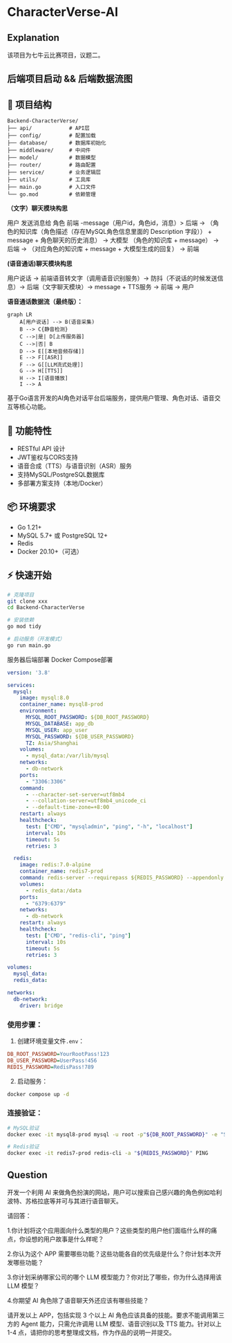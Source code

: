 # CharacterVerse-AI

## Explanation
该项目为七牛云比赛项目，议题二。

## 后端项目启动 && 后端数据流图

## 📂 项目结构

```text
Backend-CharacterVerse/
├── api/            # API层
├── config/         # 配置加载
├── database/       # 数据库初始化
├── middleware/     # 中间件
├── model/          # 数据模型
├── router/         # 路由配置
├── service/        # 业务逻辑层
├── utils/          # 工具库
├── main.go         # 入口文件
└── go.mod          # 依赖管理
```

**（文字）聊天模块构思**

用户 发送消息给 角色
前端 -message（用户id，角色id，消息）> 后端 -> （角色的知识库（角色描述（存在MySQL角色信息里面的 Description 字段）） + message + 角色聊天的历史消息） -> 大模型 （角色的知识库 + message） -> 后端 -> （对应角色的知识库 + message + 大模型生成的回复） -> 前端

**(语音通话)聊天模块构思**

用户说话 -> 前端语音转文字（调用语音识别服务）-> 防抖（不说话的时候发送信息）-> 后端（文字聊天模块）-> message + TTS服务 -> 前端 -> 用户

**语音通话数据流（最终版）：**

```mermaid
graph LR
    A[用户说话] --> B(语音采集)
    B --> C{静音检测}
    C -->|是| D[上传服务器]
    C -->|否| B
    D --> E[[本地音频存储]]
    E --> F[[ASR]]
    F --> G[[LLM流式处理]]
    G --> H[[TTS]]
    H --> I[语音播放]
    I --> A

```

基于Go语言开发的AI角色对话平台后端服务，提供用户管理、角色对话、语音交互等核心功能。

## 🚀 功能特性

- RESTful API 设计
- JWT鉴权与CORS支持
- 语音合成（TTS）与语音识别（ASR）服务
- 支持MySQL/PostgreSQL数据库
- 多部署方案支持（本地/Docker）

## 📦 环境要求

- Go 1.21+
- MySQL 5.7+ 或 PostgreSQL 12+
- Redis
- Docker 20.10+（可选）

## ⚡ 快速开始

```bash
# 克隆项目
git clone xxx
cd Backend-CharacterVerse

# 安装依赖
go mod tidy

# 启动服务（开发模式）
go run main.go
```


服务器后端部署
Docker Compose部署

```yaml
version: '3.8'

services:
  mysql:
    image: mysql:8.0
    container_name: mysql8-prod
    environment:
      MYSQL_ROOT_PASSWORD: ${DB_ROOT_PASSWORD}
      MYSQL_DATABASE: app_db
      MYSQL_USER: app_user
      MYSQL_PASSWORD: ${DB_USER_PASSWORD}
      TZ: Asia/Shanghai
    volumes:
      - mysql_data:/var/lib/mysql
    networks:
      - db-network
    ports:
      - "3306:3306"
    command: 
      - --character-set-server=utf8mb4
      - --collation-server=utf8mb4_unicode_ci
      - --default-time-zone=+8:00
    restart: always
    healthcheck:
      test: ["CMD", "mysqladmin", "ping", "-h", "localhost"]
      interval: 10s
      timeout: 5s
      retries: 3

  redis:
    image: redis:7.0-alpine
    container_name: redis7-prod
    command: redis-server --requirepass ${REDIS_PASSWORD} --appendonly yes
    volumes:
      - redis_data:/data
    ports:
      - "6379:6379"
    networks:
      - db-network
    restart: always
    healthcheck:
      test: ["CMD", "redis-cli", "ping"]
      interval: 10s
      timeout: 5s
      retries: 3

volumes:
  mysql_data:
  redis_data:

networks:
  db-network:
    driver: bridge
```

### 使用步骤：
1. 创建环境变量文件`.env`：
```ini
DB_ROOT_PASSWORD=YourRootPass!123
DB_USER_PASSWORD=UserPass!456
REDIS_PASSWORD=RedisPass!789
```

2. 启动服务：
```bash
docker compose up -d
```

### 连接验证：
```bash
# MySQL验证
docker exec -it mysql8-prod mysql -u root -p"${DB_ROOT_PASSWORD}" -e "SHOW DATABASES;"

# Redis验证
docker exec -it redis7-prod redis-cli -a "${REDIS_PASSWORD}" PING
```


## Question
开发一个利用 AI 来做角色扮演的网站，用户可以搜索自己感兴趣的角色例如哈利波特、苏格拉底等并可与其进行语音聊天。

请回答：

1.你计划将这个应用面向什么类型的用户？这些类型的用户他们面临什么样的痛点，你设想的用户故事是什么样呢？

2.你认为这个 APP 需要哪些功能？这些功能各自的优先级是什么？你计划本次开发哪些功能？

3.你计划采纳哪家公司的哪个 LLM 模型能力？你对比了哪些，你为什么选择用该 LLM 模型？

4.你期望 AI 角色除了语音聊天外还应该有哪些技能？

请开发以上 APP，包括实现 3 个以上 AI 角色应该具备的技能。要求不能调用第三方的 Agent 能力，只需允许调用 LLM 模型、语音识别以及 TTS 能力。针对以上 1-4 点，请把你的思考整理成文档，作为作品的说明一并提交。